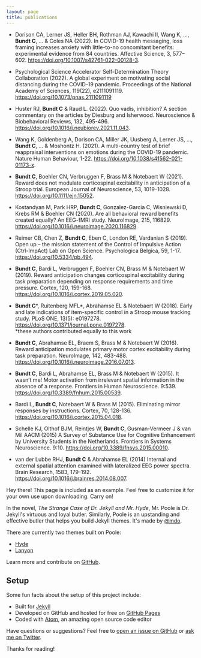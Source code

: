 ```yaml
---
layout: page
title: publications
---
```

- Dorison CA, Lerner JS, Heller BH, Rothman AJ, Kawachi II, Wang K, …, **Bundt C**, … & Coles NA (2022). In COVID-19 health messaging, loss framing increases anxiety with little-to-no concomitant benefits: experimental evidence from 84 countries. Affective Science, 3, 577–602. https://doi.org/10.1007/s42761-022-00128-3. 

- Psychological Science Accelerator Self-Determination Theory Collaboration (2022). A global experiment on motivating social distancing during the COVID-19 pandemic. Proceedings of the National Academy of Sciences, 119(22), e2111091119. https://doi.org/10.1073/pnas.2111091119  

- Huster RJ, **Bundt C** & Raud L. (2022). Quo vadis, inhibition? A section commentary on the articles by Diesburg and Isherwood. Neuroscience & Biobehavioral Reviews, 132, 495-496. https://doi.org/10.1016/j.neubiorev.2021.11.043.  

- Wang K, Goldenberg A, Dorison CA, Miller JK, Uusberg A, Lerner JS, ..., **Bundt C**, … & Moshontz H. (2021). A multi-country test of brief reappraisal interventions on emotions during the COVID-19 pandemic. Nature Human Behaviour, 1-22. https://doi.org/10.1038/s41562-021-01173-x. 

- **Bundt C**, Boehler CN, Verbruggen F, Brass M & Notebaert W (2021). Reward does not modulate corticospinal excitability in anticipation of a Stroop trial. European Journal of Neuroscience, 53, 1019-1028. https://doi.org/10.1111/ejn.15052.

- Kostandyan M, Park HRP, **Bundt C**, Gonzalez-Garcia C, Wisniewski D, Krebs RM & Boehler CN (2020). Are all behavioral reward benefits created equally? An EEG-fMRI study. NeuroImage, 215, 116829. https://doi.org/10.1016/j.neuroimage.2020.116829. 

- Reimer CB, Chen Z, **Bundt C**, Eben C, London RE, Vardanian S (2019). Open up – the mission statement of the Control of Impulsive Action (Ctrl-ImpAct) Lab on Open Science. Psychologica Belgica, 59, 1-17. https://doi.org/10.5334/pb.494. 

- **Bundt C**, Bardi L, Verbruggen F, Boehler CN, Brass M & Notebaert W (2019).  Reward anticipation changes corticospinal excitability during task preparation depending on response requirements and time pressure. Cortex, 120, 159-168. https://doi.org/10.1016/j.cortex.2019.05.020. 

- **Bundt C***, Ruitenberg MFL*, Abrahamse EL & Notebaert W (2018). Early and late indications of item-specific control in a Stroop mouse tracking study. PLoS ONE, 13(5): e0197278. https://doi.org/10.1371/journal.pone.0197278.  
*these authors contributed equally to this work

- **Bundt C**, Abrahamse EL, Braem S, Brass M & Notebaert W (2016). Reward anticipation modulates primary motor cortex excitability during task preparation. NeuroImage, 142, 483-488. https://doi.org/10.1016/j.neuroimage.2016.07.013.

- **Bundt C**, Bardi L, Abrahamse EL, Brass M & Notebaert W (2015). It wasn’t me! Motor activation from irrelevant spatial information in the absence of a response. Frontiers in Human Neuroscience. 9:539. https://doi.org/10.3389/fnhum.2015.00539.

- Bardi L, **Bundt C**, Notebaert W & Brass M (2015). Eliminating mirror responses by instructions. Cortex, 70, 128-136. https://doi.org/10.1016/j.cortex.2015.04.018. 

- Schelle KJ, Olthof BJM, Reintjes W, **Bundt C**, Gusman-Vermeer J & van Mil AACM (2015) A Survey of Substance Use for Cognitive Enhancement by University Students in the Netherlands. Frontiers in Systems Neuroscience. 9:10. https://doi.org/10.3389/fnsys.2015.00010. 

- van der Lubbe RHJ, **Bundt C** & Abrahamse EL (2014) Internal and external spatial attention examined with lateralized EEG power spectra. Brain Research, 1583, 179-192. https://doi.org/10.1016/j.brainres.2014.08.007.  





<p class="message">
  Hey there! This page is included as an example. Feel free to customize it for your own use upon downloading. Carry on!
</p>

In the novel, *The Strange Case of Dr. Jekyll and Mr. Hyde*, Mr. Poole is Dr. Jekyll's virtuous and loyal butler. Similarly, Poole is an upstanding and effective butler that helps you build Jekyll themes. It's made by [@mdo](https://twitter.com/mdo).

There are currently two themes built on Poole:

- [Hyde](https://hyde.getpoole.com)
- [Lanyon](https://lanyon.getpoole.com)

Learn more and contribute on [GitHub](https://github.com/poole).

## Setup

Some fun facts about the setup of this project include:

- Built for [Jekyll](https://jekyllrb.com)
- Developed on GitHub and hosted for free on [GitHub Pages](https://pages.github.com)
- Coded with [Atom](https://atom.io), an amazing open source code editor

Have questions or suggestions? Feel free to [open an issue on GitHub](https://github.com/poole/poole/issues/new) or [ask me on Twitter](https://twitter.com/mdo).

Thanks for reading!
